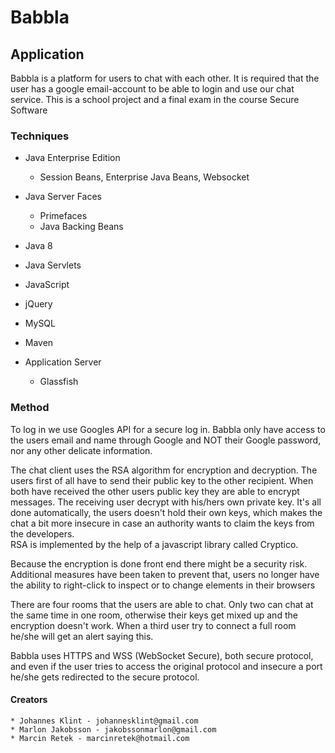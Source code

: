 # Babbla

## Application
Babbla is a platform for users to chat with each other. 
It is required that the user has a google email-account to be able to login and use our chat service.
This is a school project and a final exam in the course Secure Software

### Techniques
* Java Enterprise Edition	
	* Session Beans, Enterprise Java Beans, Websocket	
	
* Java Server Faces 
	* Primefaces
	* Java Backing Beans

* Java 8
* Java Servlets
* JavaScript
* jQuery
* MySQL
* Maven
* Application Server
	* Glassfish
	
### Method
To log in we use Googles API for a secure log in. Babbla only have access to the users email and name through Google and NOT their Google password, nor any other delicate information.  

The chat client uses the RSA algorithm for encryption and decryption.
The users first of all have to send their public key to the other recipient. When both have received the other users public key they are able to encrypt messages. The receiving user decrypt with his/hers own private key. It's all done automatically, the users doesn't hold their own keys, which makes the chat a bit more insecure in case an authority wants to claim the keys from the developers.   
RSA is implemented by the help of a javascript library called Cryptico.

Because the encryption is done front end there might be a security risk. Additional measures have been taken to prevent that, users no longer have the ability to right-click to inspect or to change elements in their browsers 

There are four rooms that the users are able to chat. Only two can chat at the same time in one room, otherwise their keys get mixed up and the encryption doesn't work. When a third user try to connect a full room he/she will get an alert saying this.   
  
Babbla uses HTTPS and WSS (WebSocket Secure), both secure protocol, and even if the user tries to access the original protocol and insecure a port he/she gets redirected to the secure protocol.


	
	
#### Creators
	* Johannes Klint - johannesklint@gmail.com
	* Marlon Jakobsson - jakobssonmarlon@gmail.com
	* Marcin Retek - marcinretek@hotmail.com
	
